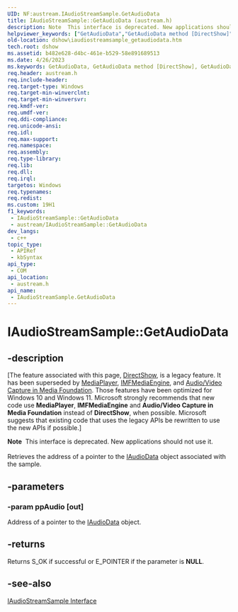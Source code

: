 ```yaml
---
UID: NF:austream.IAudioStreamSample.GetAudioData
title: IAudioStreamSample::GetAudioData (austream.h)
description: Note  This interface is deprecated. New applications should not use it. Retrieves the address of a pointer to the IAudioData object associated with the sample.
helpviewer_keywords: ["GetAudioData","GetAudioData method [DirectShow]","GetAudioData method [DirectShow]","IAudioStreamSample interface","IAudioStreamSample interface [DirectShow]","GetAudioData method","IAudioStreamSample.GetAudioData","IAudioStreamSample::GetAudioData","IAudioStreamSampleGetAudioData","austream/IAudioStreamSample::GetAudioData","dshow.iaudiostreamsample_getaudiodata"]
old-location: dshow\iaudiostreamsample_getaudiodata.htm
tech.root: dshow
ms.assetid: b482e628-d4bc-461e-b529-58e891689513
ms.date: 4/26/2023
ms.keywords: GetAudioData, GetAudioData method [DirectShow], GetAudioData method [DirectShow],IAudioStreamSample interface, IAudioStreamSample interface [DirectShow],GetAudioData method, IAudioStreamSample.GetAudioData, IAudioStreamSample::GetAudioData, IAudioStreamSampleGetAudioData, austream/IAudioStreamSample::GetAudioData, dshow.iaudiostreamsample_getaudiodata
req.header: austream.h
req.include-header: 
req.target-type: Windows
req.target-min-winverclnt: 
req.target-min-winversvr: 
req.kmdf-ver: 
req.umdf-ver: 
req.ddi-compliance: 
req.unicode-ansi: 
req.idl: 
req.max-support: 
req.namespace: 
req.assembly: 
req.type-library: 
req.lib: 
req.dll: 
req.irql: 
targetos: Windows
req.typenames: 
req.redist: 
ms.custom: 19H1
f1_keywords:
 - IAudioStreamSample::GetAudioData
 - austream/IAudioStreamSample::GetAudioData
dev_langs:
 - c++
topic_type:
 - APIRef
 - kbSyntax
api_type:
 - COM
api_location:
 - austream.h
api_name:
 - IAudioStreamSample.GetAudioData
---
```


# IAudioStreamSample::GetAudioData


## -description

\[The feature associated with this page, [DirectShow](/windows/win32/directshow/directshow), is a legacy feature. It has been superseded by [MediaPlayer](/uwp/api/Windows.Media.Playback.MediaPlayer), [IMFMediaEngine](/windows/win32/api/mfmediaengine/nn-mfmediaengine-imfmediaengine), and [Audio/Video Capture in Media Foundation](windows/win32/medfound/audio-video-capture-in-media-foundation). Those features have been optimized for Windows 10 and Windows 11. Microsoft strongly recommends that new code use **MediaPlayer**, **IMFMediaEngine** and **Audio/Video Capture in Media Foundation** instead of **DirectShow**, when possible. Microsoft suggests that existing code that uses the legacy APIs be rewritten to use the new APIs if possible.\]

<div class="alert"><b>Note</b>  This interface is deprecated. New applications should not use it.</div>
<div> </div>
Retrieves the address of a pointer to the <a href="/windows/desktop/api/austream/nn-austream-iaudiodata">IAudioData</a> object associated with the sample.

## -parameters

### -param ppAudio [out]

Address of a pointer to the <a href="/windows/desktop/api/austream/nn-austream-iaudiodata">IAudioData</a> object.

## -returns

Returns S_OK if successful or E_POINTER if the parameter is <b>NULL</b>.

## -see-also

<a href="/windows/desktop/api/austream/nn-austream-iaudiostreamsample">IAudioStreamSample Interface</a>